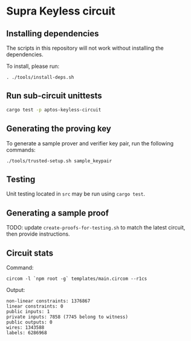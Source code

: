 # Supra Keyless circuit

## Installing dependencies

The scripts in this repository will not work without installing the dependencies.

To install, please run:

```
. ./tools/install-deps.sh
```

## Run sub-circuit unittests

```bash
cargo test -p aptos-keyless-circuit
```

## Generating the proving key

To generate a sample prover and verifier key pair, run the following commands:

```
./tools/trusted-setup.sh sample_keypair
```

## Testing

Unit testing located in `src` may be run using `cargo test`. 

## Generating a sample proof

TODO: update `create-proofs-for-testing.sh` to match the latest circuit, then provide instructions.

## Circuit stats

Command:
```
circom -l `npm root -g` templates/main.circom --r1cs
```

Output:
```
non-linear constraints: 1376867
linear constraints: 0
public inputs: 1
private inputs: 7858 (7745 belong to witness)
public outputs: 0
wires: 1343588
labels: 6286968
```
